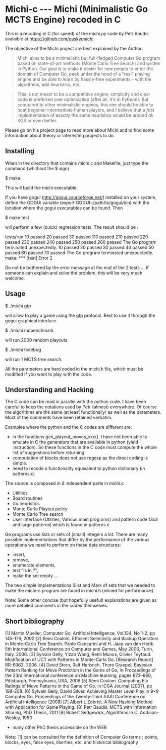 Michi-c --- Michi (Minimalistic Go MCTS Engine) recoded in C
============================================================

This is a recoding in C (for speed) of the michi.py code by Petr Baudis avalaible at https://github.com/pasky/michi.

The objective of the Michi project are best explained by the Author: 

> Michi aims to be a minimalistic but full-fledged Computer Go program based
> on state-of-art methods (Monte Carlo Tree Search) and written in Python.
> Our goal is to make it easier for new people to enter the domain of
> Computer Go, peek under the hood of a "real" playing engine and be able
> to learn by hassle-free experiments - with the algorithms, add heuristics,
> etc.

> This is not meant to be a competitive engine; simplicity and clear code is
> preferred over optimization (after all, it's in Python!).  But compared to
> other minimalistic engines, this one should be able to beat beginner
> intermediate human players, and I believe that a *fast* implementation
> of exactly the same heuristics would be around 4k KGS or even better.

Please go on his project page to read more about Michi and to find some information about theory or interesting projects to do.

Installing
----------

When in the directory that contains michi.c and Makefile, just type the command
(whithout the $ sign)

$ make

This will build the michi executable.

If you have gogui (http://gogui.sourceforge.net/) installed on your system, define the GOGUI variable (export GOGUI=/path/to/gogui/bin) with the location where the gogui executables can be found. Then 

$ make test

will perform a few (quick) regression tests. The result should be :

tests/run
10 passed
20 passed
30 passed
110 passed
210 passed
220 passed
230 passed
240 passed
250 passed
260 passed
The Go program terminated unexpectedly.
10 passed
20 passed
30 passed
40 passed
50 passed
60 passed
70 passed
The Go program terminated unexpectedly.
make: *** [test] Error 2
 
Do not be bothered by the error message at the end of the 2 tests ... 
If someone can explain and solve the problem, this will be very much welcome.

Usage
-----

$ ./michi gtp

will allow to play a game using the gtp protocol. Best to use it through the gogui graphical interface.

$ ./michi mcbenchmark

will run 2000 random playouts

$ ./michi tsdebug

will run 1 MCTS tree search.

All the parameters are hard coded in the michi.h file, which must be modified if you want to play with the code.

Understanding and Hacking
-------------------------

The C code can be read in parallel with the python code. 
I have been careful to keep the notations used by Petr (almost) everywhere.
Of course the algorithms are the same (at least functionally) as well as the
parameters. Most of the comments have been retained verbatim.

Examples where the python and the C codes are different are:
- in the functions gen_playout_moves_xxx(). I have not been able to emulate in 
  C the generators that are available in python (yield instruction). So these
  functions in the C code must compute the whole list of suggestions before 
  returning.
- computation of blocks does not use regexp as the direct coding is simple.
- need to recode a functionality equivalent to python dictionary (in patterns.c)

The source is composed in 6 independent parts in michi.c
- Utilities
- Board routines
- Go heuristics
- Monte Carlo Playout policy
- Monte Carlo Tree search
- User Interface (Utilities, Various main programs)
and pattern code (3x3 and large patterns) which is found in patterns.c

Go programs use lists or sets of (small) integers a lot. There are many possible implementations that differ by the performance of the various operations we need to perform on these data structures:
- insert,
- remove, 
- enumerate elements, 
- test "is in ?", 
- make the set empty ...

The two simple implementations Slist and Mark of sets that we needed to make the michi-c program are found in michi.h (inlined for performance).

Note: Some other concise (but hopefully useful) explanations are given as more detailed comments in the codes themselves.

Short bibliography
------------------

[1] Martin Mueller, Computer Go, Artificial Intelligence, Vol.134, No 1-2,
    pp 145-179, 2002
[2] Remi Coulom.  Efficient Selectivity and Backup Operators in Monte-Carlo Tree
    Search.  Paolo Ciancarini and H. Jaap van den Herik.  5th International 
    Conference on Computer and Games, May 2006, Turin, Italy.  2006. 
    <inria-00116992>
[3] Sylvain Gelly, Yizao Wang, Remi Munos, Olivier Teytaud.  Modification of UCT
    with Patterns in Monte-Carlo Go. [Research Report] RR-6062, 2006.
    <inria-00117266v3>
[4] David Stern, Ralf Herbrich, Thore Graepel, Bayesian Pattern Ranking for Move
    Prediction in the Game of Go, In Proceedings of the 23rd international 
    conference on Machine learning, pages 873–880, Pittsburgh, Pennsylvania, 
    USA, 2006
[5] Rémi Coulom. Computing Elo Ratings of Move Patterns in the Game of Go. 
    In ICGA Journal (2007), pp 198-208.
[6] Sylvain Gelly, David Silver. Achieving Master Level Play in 9×9 Computer Go.
    Proceedings of the Twenty-Third AAAI Conference on Artificial Intelligence 
    (2008)
[7] Albert L Zobrist. A New Hashing Method with Application for Game Playing.
[8] Petr Baudis. MCTS with Information Sharing, PhD Thesis, 2011
[9] Robert Sedgewick, Algorithms in C, Addison-Wesley, 1990

+ many other PhD thesis accessible on the WEB

Note: [1] can be consulted for the definition of Computer Go terms : 
      points, blocks, eyes, false eyes, liberties, etc.
      and historical bibliography


